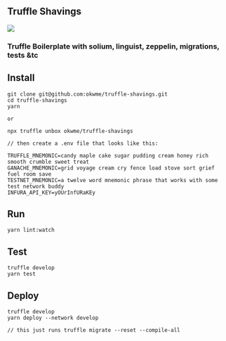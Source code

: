 ## Truffle Shavings

![](https://github.com/okwme/truffle-shavings/blob/master/box-img-lg.png?raw=true)
### Truffle Boilerplate with solium, linguist, zeppelin, migrations, tests &tc

## Install
```
git clone git@github.com:okwme/truffle-shavings.git
cd truffle-shavings
yarn

or 

npx truffle unbox okwme/truffle-shavings

// then create a .env file that looks like this:

TRUFFLE_MNEMONIC=candy maple cake sugar pudding cream honey rich smooth crumble sweet treat
GANACHE_MNEMONIC=grid voyage cream cry fence load stove sort grief fuel room save
TESTNET_MNEMONIC=a twelve word mnemonic phrase that works with some test network buddy
INFURA_API_KEY=yOUrInfURaKEy

```

## Run
```
yarn lint:watch
```

## Test
```
truffle develop
yarn test
```

## Deploy
```
truffle develop
yarn deploy --network develop

// this just runs truffle migrate --reset --compile-all
```
